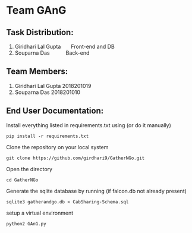 # Team GAnG

## Task Distribution:
1) Giridhari Lal Gupta&nbsp;&nbsp;&nbsp;&nbsp;&nbsp;&nbsp;		Front-end and DB
2) Souparna Das&nbsp;&nbsp;&nbsp;&nbsp;&nbsp;&nbsp;&nbsp;&nbsp;&nbsp;&nbsp;			Back-end

## Team Members:

1) Giridhari Lal Gupta 		2018201019
2) Souparna Das 		2018201010

## End User Documentation:

Install everything listed in requirements.txt using (or do it manually)

	pip install -r requirements.txt

Clone the repository on your local system

	git clone https://github.com/girdhari9/GatherNGo.git

Open the directory

	cd GatherNGo

Generate the sqlite database by running (if falcon.db not already present)

	sqlite3 gatherandgo.db < CabSharing-Schema.sql

setup a virtual environment

	python2 GAnG.py
